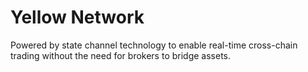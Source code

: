 # Yellow Network
Powered by state channel technology to enable real-time cross-chain trading without the need for brokers to bridge assets.
